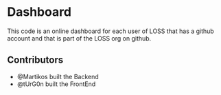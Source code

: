 Dashboard
=========

This code is an online dashboard for each user of LOSS that has a github account and that is part of the LOSS org on github.

## Contributors

- @Martikos built the Backend
- @tUrG0n built the FrontEnd
